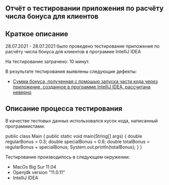 ## Отчёт о тестировании приложения по расчёту  числа бонуса для клиентов

## Краткое описание

28.07.2021 - 28.07.2021 было проведено тестирование приложения по расчёту  числа бонуса для клиентов в программе IntelliJ IDEA

На тестирование затрачено: 10 минут.

В результате тестирования выявлены следующие дефекты:
* [Сумма бонуса, полученная с помощью запуска части кода через приложение, созданное в программе IntelliJ IDEA, рассчитана неверно](https://github.com/yamotherter/Java_1.2_2/issues/1#issue-1020547455)

## Описание процесса тестирования

В качестве тестовых данных использовался кусок кода, написанный программистами:

public class Main {
  public static void main(String[] args) {
    double regularBonus = 0.3;
    double specialBonus = 0.6;
    double totalBonus = regularBonus + specialBonus;
    System.out.println(totalBonus);
  }
}

Тестирование производилось в следующем окружении:

* MacOs Big Sur 11.04
* Openjdk version "11.0.11"
* IntelliJ IDEA
